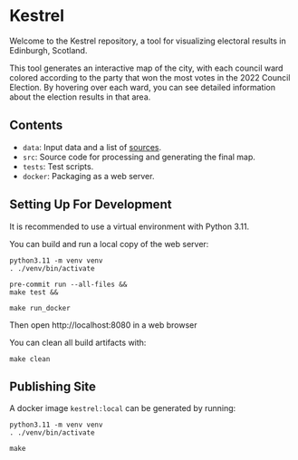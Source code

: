 # Kestrel

Welcome to the Kestrel repository, a tool for visualizing electoral results in Edinburgh, Scotland.

This tool generates an interactive map of the city, with each council ward colored according to the party that won the most votes in the 2022 Council Election. By hovering over each ward, you can see detailed information about the election results in that area.

## Contents

- `data`: Input data and a list of [sources](data/SOURCES.md).
- `src`: Source code for processing and generating the final map.
- `tests`: Test scripts.
- `docker`: Packaging as a web server.

## Setting Up For Development

It is recommended to use a virtual environment with Python 3.11.

You can build and run a local copy of the web server:

```
python3.11 -m venv venv
. ./venv/bin/activate

pre-commit run --all-files &&
make test &&

make run_docker
```
Then open  http://localhost:8080 in a web browser


You can clean all build artifacts with:

```
make clean
```

## Publishing Site
A docker image `kestrel:local` can be generated by running:
```
python3.11 -m venv venv
. ./venv/bin/activate

make
```

